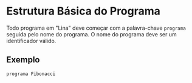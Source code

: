 # Estrutura Básica do Programa

Todo programa em "Lina" deve começar com a palavra-chave `programa` seguida pelo nome do programa. O nome do programa deve ser um identificador válido.

## Exemplo

```plaintext
programa Fibonacci
```
